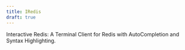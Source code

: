 ```yaml
---
title: IRedis
draft: true
---
```


Interactive Redis: A Terminal Client for Redis with AutoCompletion and Syntax Highlighting.
